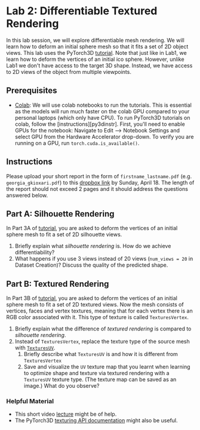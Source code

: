 # Lab 2: Differentiable Textured Rendering

In this lab session, we will explore differentiable mesh rendering. 
We will learn how to deform an initial sphere mesh so that it fits a set of 2D object views. 
This lab uses the PyTorch3D [tutorial][py3dlab]. 
Note that just like in Lab1, we learn how to deform the vertices of an initial ico sphere. However, unlike Lab1 we don't have access to the target 3D shape. 
Instead, we have access to 2D views of the object from multiple viewpoints.


## Prerequisites
* [Colab][colab]: We will use colab notebooks to run the tutorials. This is essential as the models will run much faster on the colab GPU compared to your personal laptops (which only have CPU). 
To run PyTorch3D tutorials on colab, follow the [instructions][py3dinstr]. First, you'll need to enable GPUs for the notebook: Navigate to Edit --> Notebook Settings and select GPU from the Hardware Accelerator drop-down.
To verify you are running on a GPU, run `torch.cuda.is_available()`.

## Instructions
Please upload your short report in the form of `firstname_lastname.pdf` (e.g. `georgia_gkioxari.pdf`) to this [dropbox link][dropbox] by Sunday, April 18. The length of the report should not exceed 2 pages and it should address the questions answered below.

## Part A: Silhouette Rendering

In Part 3A of [tutorial][py3dlab], you are asked to deform the vertices of an initial sphere mesh to fit a set of 2D silhouette views. 

1. Briefly explain what *silhouette rendering* is. How do we achieve differentiability?
2. What happens if you use 3 views instead of 20 views (`num_views = 20` in Dataset Creation)? Discuss the quality of the predicted shape.

## Part B: Textured Rendering

In Part 3B of [tutorial][py3dlab], you are asked to deform the vertices of an initial sphere mesh to fit a set of 2D textured views. Now the mesh consists of vertices, faces and vertex textures, meaning that for each vertex there is an RGB color associated with it. This type of texture is called `TexturesVertex`.

1. Briefly explain what the difference of *textured rendering* is compared to *silhouette rendering*. 
2. Instead of `TexturesVertex`, replace the texture type of the source mesh with [`TexturesUV`][textuv]. 
    1. Briefly describe what `TexturesUV` is and how it is different from `TexturesVertex`
    2. Save and visualize the `UV` texture map that you learnt when learning to optimize shape and texture via textured rendering with a `TexturesUV` texture type. (The texture map can be saved as an image.) What do you observe?


### Helpful Material

* This short video [lecture][lecture] might be of help.
* The PyTorch3D [texturing API documentation][texdocs] might also be useful. 


[dropbox]: https://www.dropbox.com/request/Mk9FBIy7hJKe0f9hRdhv
[py3d]: https://github.com/facebookresearch/pytorch3d
[py3dtut]: https://github.com/facebookresearch/pytorch3d/tree/master/docs/tutorials
[py3dlab]: https://github.com/facebookresearch/pytorch3d/blob/master/docs/tutorials/fit_textured_mesh.ipynb
[colab]: https://colab.research.google.com/
[lecture]: https://youtu.be/MOBAJb5nJRI?t=2492
[textuv]: https://github.com/facebookresearch/pytorch3d/blob/master/pytorch3d/renderer/mesh/textures.py#L584
[texdocs]: https://github.com/facebookresearch/pytorch3d/blob/master/docs/notes/renderer_getting_started.md#texturing-options